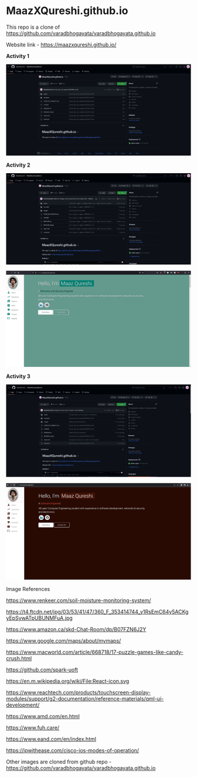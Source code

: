 # MaazXQureshi.github.io

This repo is a clone of https://github.com/varadbhogayata/varadbhogayata.github.io

Website link - https://maazxqureshi.github.io/

**Activity 1**

![](images/Activity1.JPG)

**Activity 2**

![](images/Activity2A.JPG)

![](images/Activity2B.JPG)

**Activity 3**

![](images/Activity3A.JPG)

![](images/Activity3B.JPG)


Image References

https://www.renkeer.com/soil-moisture-monitoring-system/

https://t4.ftcdn.net/jpg/03/53/41/47/360_F_353414744_y1RsEmC64y5ACKgyEpSywATpUBUNMFuA.jpg

https://www.amazon.ca/skd-Chat-Room/dp/B07FZN6J2Y

https://www.google.com/maps/about/mymaps/

https://www.macworld.com/article/668718/17-puzzle-games-like-candy-crush.html

https://github.com/spark-uoft

https://en.m.wikipedia.org/wiki/File:React-icon.svg

https://www.reachtech.com/products/touchscreen-display-modules/support/g2-documentation/reference-materials/qml-ui-development/

https://www.amd.com/en.html

https://www.fuh.care/

https://www.eand.com/en/index.html

https://ipwithease.com/cisco-ios-modes-of-operation/

Other images are cloned from github repo - https://github.com/varadbhogayata/varadbhogayata.github.io